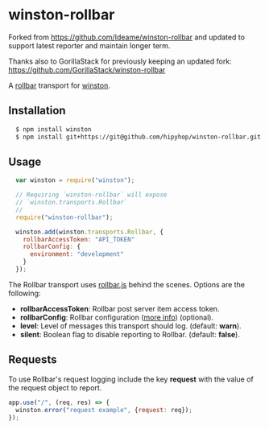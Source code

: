 # winston-rollbar

Forked from https://github.com/Ideame/winston-rollbar and updated to support latest reporter and maintain longer term.

Thanks also to GorillaStack for previously keeping an updated fork:
https://github.com/GorillaStack/winston-rollbar

A [rollbar][1] transport for [winston][0].

## Installation

``` sh
  $ npm install winston
  $ npm install git+https://git@github.com/hipyhop/winston-rollbar.git
```

## Usage
``` js
  var winston = require("winston");

  // Requiring `winston-rollbar` will expose
  // `winston.transports.Rollbar`
  //
  require("winston-rollbar");

  winston.add(winston.transports.Rollbar, {
    rollbarAccessToken: "API_TOKEN"
    rollbarConfig: {
      environment: "development"
    }
  });
```

The Rollbar transport uses [rollbar.js][2] behind the scenes.  Options are the following:

* **rollbarAccessToken**: Rollbar post server item access token.
* **rollbarConfig**:      Rollbar configuration ([more info][3]) (optional).
* **level**:              Level of messages this transport should log. (default: **warn**).
* **silent**:             Boolean flag to disable reporting to Rollbar. (default: **false**).

## Requests

To use Rollbar's request logging include the key **request** with the value of the request object to report.

``` js
app.use("/", (req, res) => {
  winston.error("request example", {request: req});
});
```

[0]: https://github.com/flatiron/winston
[1]: https://rollbar.com
[2]: https://github.com/rollbar/rollbar.js
[3]: https://rollbar.com/docs/notifier/rollbar.js/#configuration-reference
